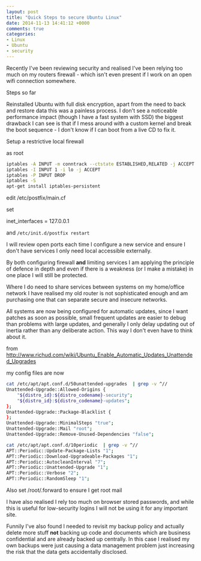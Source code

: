 ```yaml
---
layout: post
title: "Quick Steps to secure Ubuntu Linux"
date: 2014-11-13 14:41:12 +0000
comments: true
categories: 
- Linux
- Ubuntu
- security
---
```


Recently I've been reviewing security and realised I've been relying too much on my routers firewall - which isn't even present if I work on an open wifi connection somewhere.

Steps so far

Reinstalled Ubuntu with full disk encryption, apart from the need to back and restore data this was a painless process. I don't see a noticeable performance impact (though I have a fast system with SSD) the biggest drawback I can see is that if I mess around with a custom kernel and break the boot sequence - I don't know if I can boot from a live CD to fix it.

Setup a restrictive local firewall

as root 

```bash 
iptables -A INPUT -m conntrack --ctstate ESTABLISHED,RELATED -j ACCEPT
iptables -I INPUT 1 -i lo -j ACCEPT
iptables -P INPUT DROP
iptables -S
apt-get install iptables-persistent
```

edit /etc/postfix/main.cf

set

inet_interfaces = 127.0.0.1

and `/etc/init.d/postfix restart`

I will review open ports each time I configure a new service and ensure I don't have services I only need local accessible externally.

By both configuring firewall **and** limiting services I am applying the principle of defence in depth and even if there is a weakness (or I make a mistake) in one place I will still be protected.

Where I do need to share services between systems on my home/office network I have realised my old router is not sophisticated enough and am purchasing one that can separate secure and insecure networks.

All systems are now being configured for automatic updates, since I want patches as soon as possible, small frequent updates are easier to debug than problems with large updates, and generally I only delay updating out of inertia rather than any deliberate action. This way I don't even have to think about it.

from  http://www.richud.com/wiki/Ubuntu_Enable_Automatic_Updates_Unattended_Upgrades

my config files are now

```bash
cat /etc/apt/apt.conf.d/50unattended-upgrades  | grep -v ^//
Unattended-Upgrade::Allowed-Origins {
	"${distro_id}:${distro_codename}-security";
	"${distro_id}:${distro_codename}-updates";
};
Unattended-Upgrade::Package-Blacklist {
};
Unattended-Upgrade::MinimalSteps "true";
Unattended-Upgrade::Mail "root";
Unattended-Upgrade::Remove-Unused-Dependencies "false";
```

```bash
cat /etc/apt/apt.conf.d/10periodic  | grep -v ^//
APT::Periodic::Update-Package-Lists "1";
APT::Periodic::Download-Upgradeable-Packages "1";
APT::Periodic::AutocleanInterval "7";
APT::Periodic::Unattended-Upgrade "1";
APT::Periodic::Verbose "2";
APT::Periodic::RandomSleep "1";
```

Also set /root/.forward to ensure I get root mail

I have also realised I rely too much on browser stored passwords, and while this is useful for low-security logins I will not be using it for any important site.

Funnily I've also found I needed to revisit my backup policy and actually delete more stuff **not** backing up code and documents which are business confidential and are already backed up centrally. In this case I realised my own backups were just causing a data management problem just increasing the risk that the data gets accidentally disclosed.


